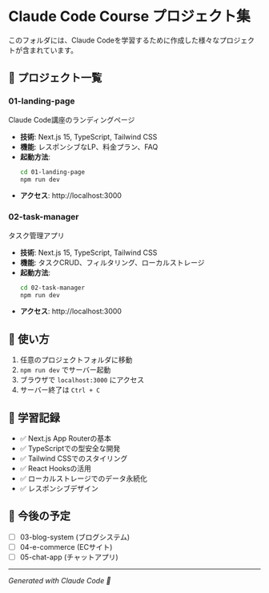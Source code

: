 # Claude Code Course プロジェクト集

このフォルダには、Claude Codeを学習するために作成した様々なプロジェクトが含まれています。

## 📁 プロジェクト一覧

### 01-landing-page
Claude Code講座のランディングページ
- **技術**: Next.js 15, TypeScript, Tailwind CSS
- **機能**: レスポンシブなLP、料金プラン、FAQ
- **起動方法**: 
  ```bash
  cd 01-landing-page
  npm run dev
  ```
- **アクセス**: http://localhost:3000

### 02-task-manager  
タスク管理アプリ
- **技術**: Next.js 15, TypeScript, Tailwind CSS
- **機能**: タスクCRUD、フィルタリング、ローカルストレージ
- **起動方法**:
  ```bash
  cd 02-task-manager
  npm run dev
  ```
- **アクセス**: http://localhost:3000

## 🚀 使い方

1. 任意のプロジェクトフォルダに移動
2. `npm run dev` でサーバー起動
3. ブラウザで `localhost:3000` にアクセス
4. サーバー終了は `Ctrl + C`

## 📝 学習記録

- ✅ Next.js App Routerの基本
- ✅ TypeScriptでの型安全な開発
- ✅ Tailwind CSSでのスタイリング
- ✅ React Hooksの活用
- ✅ ローカルストレージでのデータ永続化
- ✅ レスポンシブデザイン

## 🎯 今後の予定

- [ ] 03-blog-system (ブログシステム)
- [ ] 04-e-commerce (ECサイト)
- [ ] 05-chat-app (チャットアプリ)

---
*Generated with Claude Code 🤖*